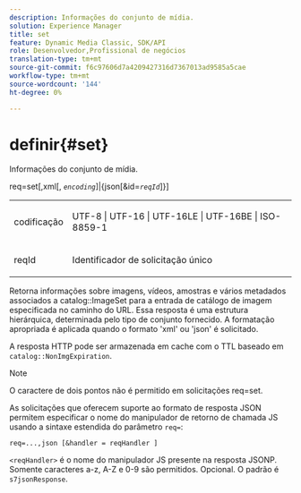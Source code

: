 ```yaml
---
description: Informações do conjunto de mídia.
solution: Experience Manager
title: set
feature: Dynamic Media Classic, SDK/API
role: Desenvolvedor,Profissional de negócios
translation-type: tm+mt
source-git-commit: f6c97606d7a4209427316d7367013ad9585a5cae
workflow-type: tm+mt
source-wordcount: '144'
ht-degree: 0%

---
```



# definir{#set}

Informações do conjunto de mídia.

req=set[,xml[, *`encoding`*]|{json[&amp;id=*`reqId`*]}]

<table id="simpletable_02C955F4EBAD4251A728F0FC68F432B5"> 
 <tr class="strow"> 
  <td class="stentry"> <p><span class="varname"> codificação</span> </p> </td> 
  <td class="stentry"> <p><span class="codeph"> UTF-8 | UTF-16 | UTF-16LE | UTF-16BE | ISO-8859-1</span> </p></td> 
 </tr> 
 <tr class="strow"> 
  <td class="stentry"> <p><span class="varname"> reqId</span> </p></td> 
  <td class="stentry"> <p>Identificador de solicitação único </p></td> 
 </tr> 
</table>

Retorna informações sobre imagens, vídeos, amostras e vários metadados associados a catalog::ImageSet para a entrada de catálogo de imagem especificada no caminho do URL. Essa resposta é uma estrutura hierárquica, determinada pelo tipo de conjunto fornecido. A formatação apropriada é aplicada quando o formato &#39;xml&#39; ou &#39;json&#39; é solicitado.

A resposta HTTP pode ser armazenada em cache com o TTL baseado em `catalog::NonImgExpiration`.

>[!NOTE]
>
>O caractere de dois pontos não é permitido em solicitações req=set.

As solicitações que oferecem suporte ao formato de resposta JSON permitem especificar o nome do manipulador de retorno de chamada JS usando a sintaxe estendida do parâmetro `req=`:

`req=...,json [&handler = reqHandler ]`

`<reqHandler>` é o nome do manipulador JS presente na resposta JSONP. Somente caracteres a-z, A-Z e 0-9 são permitidos. Opcional. O padrão é `s7jsonResponse`.
